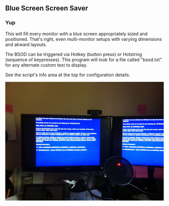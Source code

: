 ## Blue Screen Screen Saver
### Yup

This will fill every monitor with a blue screen appropriately sized and positioned. That's right, even multi-monitor setups with varying dimensions and akward layouts.

The BSOD can be triggered via Hotkey (button press) or Hotstring (sequence of keypresses). This program will look for a file called "bsod.txt" for any alternate custom text to display.

See the script's info area at the top for configuration details.

![Screenshot](https://github.com/ryunp/bsod-ss/blob/master/bsod-ss_pic.jpg)
